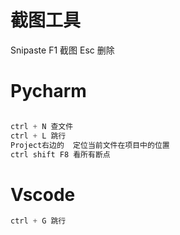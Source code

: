 # 截图工具
Snipaste
F1 截图 
Esc 删除

# Pycharm
```python

ctrl + N 查文件
ctrl + L 跳行
Project右边的  定位当前文件在项目中的位置
ctrl shift F8 看所有断点
```
# Vscode 
```python
ctrl + G 跳行
```

